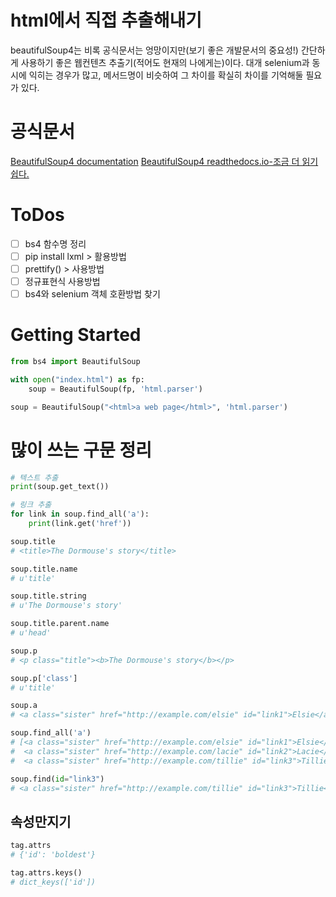 <!-- @format -->

# html에서 직접 추출해내기
beautifulSoup4는 비록 공식문서는 엉망이지만(보기 좋은 개발문서의 중요성!) 간단하게 사용하기 좋은 웹컨텐츠 추출기(적어도 현재의 나에게는)이다. 대개 selenium과 동시에 익히는 경우가 많고, 메서드명이 비슷하여 그 차이를 확실히 차이를 기억해둘 필요가 있다. 

# 공식문서
[BeautifulSoup4 documentation](https://www.crummy.com/software/BeautifulSoup/bs4/doc/)
[BeautifulSoup4 readthedocs.io-조금 더 읽기 쉽다.](https://beautiful-soup-4.readthedocs.io/en/latest/)

# ToDos
- [ ] bs4 함수명 정리
- [ ] pip install lxml > 활용방법
- [ ] prettify() > 사용방법
- [ ] 정규표현식 사용방법
- [ ] bs4와 selenium 객체 호환방법 찾기

# Getting Started
```python
from bs4 import BeautifulSoup

with open("index.html") as fp:
    soup = BeautifulSoup(fp, 'html.parser')

soup = BeautifulSoup("<html>a web page</html>", 'html.parser')

```
# 많이 쓰는 구문 정리
```python
# 텍스트 추출
print(soup.get_text())

# 링크 추출
for link in soup.find_all('a'):
    print(link.get('href'))
```
```python
soup.title
# <title>The Dormouse's story</title>

soup.title.name
# u'title'

soup.title.string
# u'The Dormouse's story'

soup.title.parent.name
# u'head'

soup.p
# <p class="title"><b>The Dormouse's story</b></p>

soup.p['class']
# u'title'

soup.a
# <a class="sister" href="http://example.com/elsie" id="link1">Elsie</a>

soup.find_all('a')
# [<a class="sister" href="http://example.com/elsie" id="link1">Elsie</a>,
#  <a class="sister" href="http://example.com/lacie" id="link2">Lacie</a>,
#  <a class="sister" href="http://example.com/tillie" id="link3">Tillie</a>]

soup.find(id="link3")
# <a class="sister" href="http://example.com/tillie" id="link3">Tillie</a>
```

## 속성만지기
```python
tag.attrs 
# {'id': 'boldest'}

tag.attrs.keys()
# dict_keys(['id'])
```
